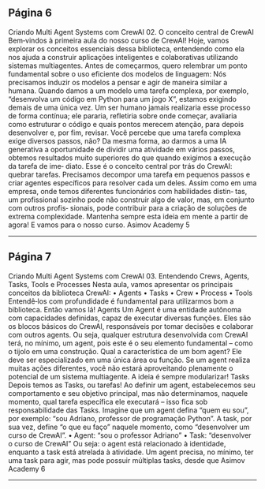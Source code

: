 ## Página 6

Criando Multi Agent Systems com CrewAI
02. O conceito central de CrewAI
Bem‑vindos à primeira aula do nosso curso de CrewAI! Hoje, vamos explorar os conceitos essenciais
dessa biblioteca, entendendo como ela nos ajuda a construir aplicações inteligentes e colaborativas
utilizando sistemas multiagentes.
Antes de começarmos, quero relembrar um ponto fundamental sobre o uso eficiente dos modelos de
linguagem:
Nós precisamos induzir os modelos a pensar e agir de maneira similar a humana.
Quando damos a um modelo uma tarefa complexa, por exemplo, “desenvolva um código em Python
para um jogo X”, estamos exigindo demais de uma única vez. Um ser humano jamais realizaria esse
processo de forma contínua; ele pararia, refletiria sobre onde começar, avaliaria como estruturar o
código e quais pontos merecem atenção, para depois desenvolver e, por fim, revisar.
Você percebe que uma tarefa complexa exige diversos passos, não?
Da mesma forma, ao darmos a uma IA generativa a oportunidade de dividir uma atividade em vários
passos, obtemos resultados muito superiores do que quando exigimos a execução da tarefa de ime‑
diato.
Esse é o conceito central por trás do CrewAI: quebrar tarefas.
Precisamos decompor uma tarefa em pequenos passos e criar agentes específicos para resolver cada
um deles. Assim como em uma empresa, onde temos diferentes funcionários com habilidades distin‑
tas, um profissional sozinho pode não construir algo de valor, mas, em conjunto com outros profis‑
sionais, pode contribuir para a criação de soluções de extrema complexidade.
Mantenha sempre esta ideia em mente a partir de agora! E vamos para o nosso curso.
Asimov Academy
5


---
## Página 7

Criando Multi Agent Systems com CrewAI
03. Entendendo Crews, Agents, Tasks, Tools e Processes
Nesta aula, vamos apresentar os principais conceitos da biblioteca CrewAI:
• Agents
• Tasks
• Crew
• Process
• Tools
Entendê‑los com profundidade é fundamental para utilizarmos bom a biblioteca. Então vamos lá!
Agents
Um Agent é uma entidade autônoma com capacidades definidas, capaz de executar diversas funções.
Eles são os blocos básicos do CrewAI, responsáveis por tomar decisões e colaborar com outros agents.
Ou seja, qualquer estrutura desenvolvida com CrewAI terá, no mínimo, um agent, pois este é o seu
elemento fundamental – como o tijolo em uma construção.
Qual a característica de um bom agent?
Ele deve ser especializado em uma única área ou função. Se um agent realiza muitas ações diferentes,
você não estará aproveitando plenamente o potencial de um sistema multiagente. A ideia é sempre
modularizar!
Tasks
Depois temos as Tasks, ou tarefas! Ao definir um agent, estabelecemos seu comportamento e seu
objetivo principal, mas não determinamos, naquele momento, qual tarefa específica ele executará –
isso fica sob responsabilidade das Tasks.
Imagine que um agent defina “quem eu sou”, por exemplo: “sou Adriano, professor de programação
Python”. A task, por sua vez, define “o que eu faço” naquele momento, como “desenvolver um curso
de CrewAI”.
• Agent: “sou o professor Adriano”
• Task: “desenvolver o curso de CrewAI”
Ou seja: o agent está relacionado à identidade, enquanto a task está atrelada à atividade.
Um agent precisa, no mínimo, ter uma task para agir, mas pode possuir múltiplas tasks, desde que
Asimov Academy
6


---